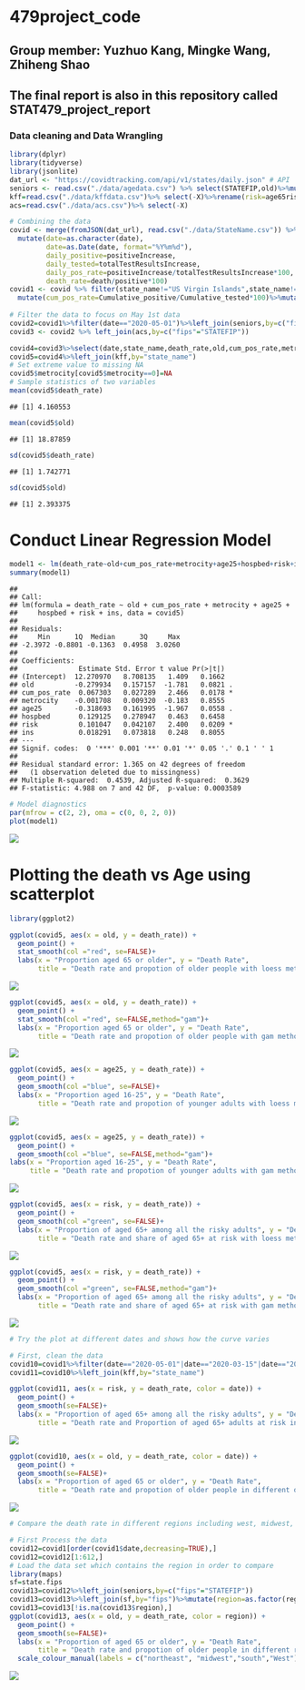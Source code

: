 479project\_code
================

Group member: Yuzhuo Kang, Mingke Wang, Zhiheng Shao
----------------------------------------------------

The final report is also in this repository called STAT479\_project\_report
---------------------------------------------------------------------------

### Data cleaning and Data Wrangling

``` r
library(dplyr)
library(tidyverse)
library(jsonlite)
dat_url <- "https://covidtracking.com/api/v1/states/daily.json" # API
seniors <- read.csv("./data/agedata.csv") %>% select(STATEFIP,old)%>%mutate(old=old*100)
kff=read.csv("./data/kffdata.csv")%>% select(-X)%>%rename(risk=age65risk...100)
acs=read.csv("./data/acs.csv")%>% select(-X)

# Combining the data
covid <- merge(fromJSON(dat_url), read.csv("./data/StateName.csv")) %>%
  mutate(date=as.character(date),
         date=as.Date(date, format="%Y%m%d"), 
         daily_positive=positiveIncrease,
         daily_tested=totalTestResultsIncrease,
         daily_pos_rate=positiveIncrease/totalTestResultsIncrease*100,
         death_rate=death/positive*100)
covid1 <- covid %>% filter(state_name!="US Virgin Islands",state_name!="Northern Mariana Islands",state_name!="American Samoa",state_name!="Guam",state_name!="Puerto Rico") %>% group_by(state_name) %>% arrange(date) %>% mutate(Cumulative_positive=positive, Cumulative_tested=totalTestResults) %>%
  mutate(cum_pos_rate=Cumulative_positive/Cumulative_tested*100)%>%mutate(fips=as.numeric(fips))
  
# Filter the data to focus on May 1st data
covid2=covid1%>%filter(date=="2020-05-01")%>%left_join(seniors,by=c("fips"="STATEFIP"))
covid3 <- covid2 %>% left_join(acs,by=c("fips"="STATEFIP"))

covid4=covid3%>%select(date,state_name,death_rate,old,cum_pos_rate,metrocity,age25,ins)
covid5=covid4%>%left_join(kff,by="state_name")
# Set extreme value to missing NA
covid5$metrocity[covid5$metrocity==0]=NA
# Sample statistics of two variables
mean(covid5$death_rate)
```

    ## [1] 4.160553

``` r
mean(covid5$old)
```

    ## [1] 18.87859

``` r
sd(covid5$death_rate)
```

    ## [1] 1.742771

``` r
sd(covid5$old)
```

    ## [1] 2.393375

Conduct Linear Regression Model
===============================

``` r
model1 <- lm(death_rate~old+cum_pos_rate+metrocity+age25+hospbed+risk+ins,data=covid5)
summary(model1)
```

    ## 
    ## Call:
    ## lm(formula = death_rate ~ old + cum_pos_rate + metrocity + age25 + 
    ##     hospbed + risk + ins, data = covid5)
    ## 
    ## Residuals:
    ##     Min      1Q  Median      3Q     Max 
    ## -2.3972 -0.8801 -0.1363  0.4958  3.0260 
    ## 
    ## Coefficients:
    ##               Estimate Std. Error t value Pr(>|t|)  
    ## (Intercept)  12.270970   8.708135   1.409   0.1662  
    ## old          -0.279934   0.157157  -1.781   0.0821 .
    ## cum_pos_rate  0.067303   0.027289   2.466   0.0178 *
    ## metrocity    -0.001708   0.009320  -0.183   0.8555  
    ## age25        -0.318693   0.161995  -1.967   0.0558 .
    ## hospbed       0.129125   0.278947   0.463   0.6458  
    ## risk          0.101047   0.042107   2.400   0.0209 *
    ## ins           0.018291   0.073818   0.248   0.8055  
    ## ---
    ## Signif. codes:  0 '***' 0.001 '**' 0.01 '*' 0.05 '.' 0.1 ' ' 1
    ## 
    ## Residual standard error: 1.365 on 42 degrees of freedom
    ##   (1 observation deleted due to missingness)
    ## Multiple R-squared:  0.4539, Adjusted R-squared:  0.3629 
    ## F-statistic: 4.988 on 7 and 42 DF,  p-value: 0.0003589

``` r
# Model diagnostics
par(mfrow = c(2, 2), oma = c(0, 0, 2, 0))
plot(model1)
```

![](479_code_project_files/figure-markdown_github/unnamed-chunk-2-1.png)

Plotting the death vs Age using scatterplot
===========================================

``` r
library(ggplot2)

ggplot(covid5, aes(x = old, y = death_rate)) + 
  geom_point() +
  stat_smooth(col ="red", se=FALSE)+
  labs(x = "Proportion aged 65 or older", y = "Death Rate",
       title = "Death rate and propotion of older people with loess method")
```

![](479_code_project_files/figure-markdown_github/unnamed-chunk-3-1.png)

``` r
ggplot(covid5, aes(x = old, y = death_rate)) + 
  geom_point() +
  stat_smooth(col ="red", se=FALSE,method="gam")+
  labs(x = "Proportion aged 65 or older", y = "Death Rate",
       title = "Death rate and propotion of older people with gam method")
```

![](479_code_project_files/figure-markdown_github/unnamed-chunk-3-2.png)

``` r
ggplot(covid5, aes(x = age25, y = death_rate)) + 
  geom_point() +
  geom_smooth(col ="blue", se=FALSE)+
  labs(x = "Proportion aged 16-25", y = "Death Rate",
       title = "Death rate and propotion of younger adults with loess method")
```

![](479_code_project_files/figure-markdown_github/unnamed-chunk-3-3.png)

``` r
ggplot(covid5, aes(x = age25, y = death_rate)) + 
  geom_point() + 
  geom_smooth(col ="blue", se=FALSE,method="gam")+
labs(x = "Proportion aged 16-25", y = "Death Rate",
     title = "Death rate and propotion of younger adults with gam method")
```

![](479_code_project_files/figure-markdown_github/unnamed-chunk-3-4.png)

``` r
ggplot(covid5, aes(x = risk, y = death_rate)) + 
  geom_point() +
  geom_smooth(col ="green", se=FALSE)+
  labs(x = "Proportion of aged 65+ among all the risky adults", y = "Death Rate",
       title = "Death rate and share of aged 65+ at risk with loess method")
```

![](479_code_project_files/figure-markdown_github/unnamed-chunk-3-5.png)

``` r
ggplot(covid5, aes(x = risk, y = death_rate)) + 
  geom_point() +
  geom_smooth(col ="green", se=FALSE,method="gam")+
  labs(x = "Proportion of aged 65+ among all the risky adults", y = "Death Rate",
       title = "Death rate and share of aged 65+ at risk with gam method")
```

![](479_code_project_files/figure-markdown_github/unnamed-chunk-3-6.png)

``` r
# Try the plot at different dates and shows how the curve varies

# First, clean the data 
covid10=covid1%>%filter(date=="2020-05-01"|date=="2020-03-15"|date=="2020-04-01"|date=="2020-04-15")%>%left_join(seniors,by=c("fips"="STATEFIP"))%>%mutate(date=as.factor(date))
covid11=covid10%>%left_join(kff,by="state_name")

ggplot(covid11, aes(x = risk, y = death_rate, color = date)) + 
  geom_point() +
  geom_smooth(se=FALSE)+
  labs(x = "Proportion of aged 65+ among all the risky adults", y = "Death Rate",
       title = "Death rate and Proportion of aged 65+ adults at risk in different dates")
```

![](479_code_project_files/figure-markdown_github/unnamed-chunk-3-7.png)

``` r
ggplot(covid10, aes(x = old, y = death_rate, color = date)) + 
  geom_point() +
  geom_smooth(se=FALSE)+
  labs(x = "Proportion of aged 65 or older", y = "Death Rate",
       title = "Death rate and propotion of older people in different dates")
```

![](479_code_project_files/figure-markdown_github/unnamed-chunk-3-8.png)

``` r
# Compare the death rate in different regions including west, midwest, northeast, south region

# First Process the data
covid12=covid1[order(covid1$date,decreasing=TRUE),]
covid12=covid12[1:612,]
# Load the data set which contains the region in order to compare
library(maps)
sf=state.fips
covid13=covid12%>%left_join(seniors,by=c("fips"="STATEFIP"))
covid13=covid13%>%left_join(sf,by="fips")%>%mutate(region=as.factor(region))
covid13=covid13[!is.na(covid13$region),]
ggplot(covid13, aes(x = old, y = death_rate, color = region)) + 
  geom_point() +
  geom_smooth(se=FALSE)+
  labs(x = "Proportion of aged 65 or older", y = "Death Rate",
       title = "Death rate and propotion of older people in different regions")+
  scale_colour_manual(labels = c("northeast", "midwest","south","West"),values = c("darkblue", "red","purple","green"))
```

![](479_code_project_files/figure-markdown_github/unnamed-chunk-3-9.png)
